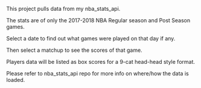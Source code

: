 This project pulls data from my nba_stats_api.

The stats are of only the 2017-2018 NBA Regular season and Post Season games.

Select a date to find out what games were played on that day if any.

Then select a matchup to see the scores of that game.

Players data will be listed as box scores for a 9-cat head-head style format.

Please refer to nba_stats_api repo for more info on where/how the data is loaded.
